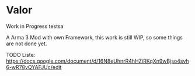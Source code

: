 # Valor
Work in Progress
testsa

A Arma 3 Mod with own Framework, this work is still WIP, so some things are not done yet.


TODO Liste:
https://docs.google.com/document/d/16N8eUhnrR4hHZiRKqXn9wBjso4svh6-wR78vQYAFJUc/edit
